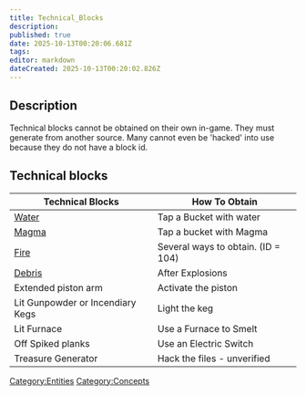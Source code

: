```yaml
---
title: Technical_Blocks
description: 
published: true
date: 2025-10-13T00:20:06.681Z
tags: 
editor: markdown
dateCreated: 2025-10-13T00:20:02.826Z
---
```


## Description

Technical blocks cannot be obtained on their own in-game. They must
generate from another source. Many cannot even be 'hacked' into use
because they do not have a block id.

## Technical blocks

| Technical Blocks                 | How To Obtain                      |
| -------------------------------- | ---------------------------------- |
| [Water](Water "wikilink")        | Tap a Bucket with water            |
| [Magma](Magma "wikilink")        | Tap a bucket with Magma            |
| [Fire](Fire "wikilink")          | Several ways to obtain. (ID = 104) |
| [Debris](Debris "wikilink")      | After Explosions                   |
| Extended piston arm              | Activate the piston                |
| Lit Gunpowder or Incendiary Kegs | Light the keg                      |
| Lit Furnace                      | Use a Furnace to Smelt             |
| Off Spiked planks                | Use an Electric Switch             |
| Treasure Generator               | Hack the files - unverified        |

[Category:Entities](Category:Entities "wikilink")
[Category:Concepts](Category:Concepts "wikilink")